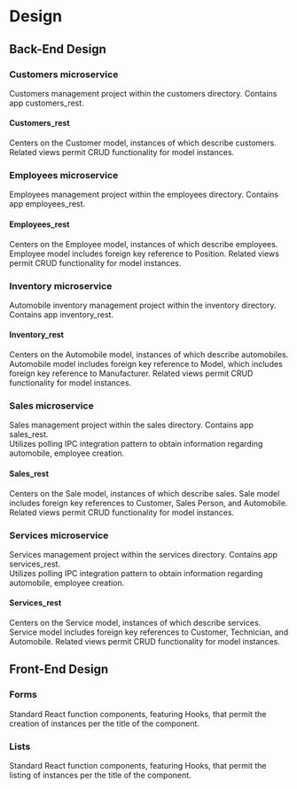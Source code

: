 # Design

## Back-End Design

### Customers microservice
Customers management project within the customers directory. Contains app customers_rest. </br>

#### Customers_rest
Centers on the Customer model, instances of which describe customers. Related views permit CRUD functionality for model instances.

### Employees microservice
Employees management project within the employees directory. Contains app employees_rest. </br>

#### Employees_rest
Centers on the Employee model, instances of which describe employees. Employee model includes foreign key reference to Position. Related views permit CRUD functionality for model instances.

### Inventory microservice
Automobile inventory management project within the inventory directory. Contains app inventory_rest.

#### Inventory_rest
Centers on the Automobile model, instances of which describe automobiles. Automobile model includes foreign key reference to Model, which includes foreign key reference to Manufacturer. Related views permit CRUD functionality for model instances.

### Sales microservice
Sales management project within the sales directory. Contains app sales_rest. </br>
Utilizes polling IPC integration pattern to obtain information regarding automobile, employee creation.

#### Sales_rest
Centers on the Sale model, instances of which describe sales. Sale model includes foreign key references to Customer, Sales Person, and Automobile. Related views permit CRUD functionality for model instances.

### Services microservice
Services management project within the services directory. Contains app services_rest. </br>
Utilizes polling IPC integration pattern to obtain information regarding automobile, employee creation.

#### Services_rest
Centers on the Service model, instances of which describe services. Service model includes foreign key references to Customer, Technician, and Automobile. Related views permit CRUD functionality for model instances.


## Front-End Design

### Forms
Standard React function components, featuring Hooks, that permit the creation of instances per the title of the component.

### Lists
Standard React function components, featuring Hooks, that permit the listing of instances per the title of the component.
